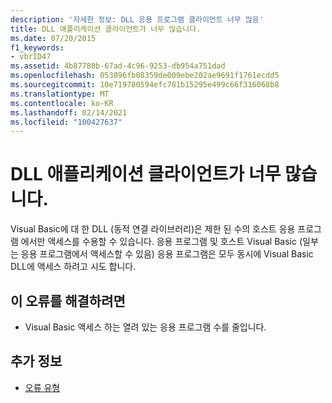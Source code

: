 ```yaml
---
description: '자세한 정보: DLL 응용 프로그램 클라이언트 너무 많음'
title: DLL 애플리케이션 클라이언트가 너무 많습니다.
ms.date: 07/20/2015
f1_keywords:
- vbrID47
ms.assetid: 4b87780b-67ad-4c96-9253-db954a751dad
ms.openlocfilehash: 053896fb08359de009ebe202ae9691f1761ecdd5
ms.sourcegitcommit: 10e719780594efc781b15295e499c66f316068b8
ms.translationtype: MT
ms.contentlocale: ko-KR
ms.lasthandoff: 02/14/2021
ms.locfileid: "100427637"
---
```

# <a name="too-many-dll-application-clients"></a>DLL 애플리케이션 클라이언트가 너무 많습니다.

Visual Basic에 대 한 DLL (동적 연결 라이브러리)은 제한 된 수의 호스트 응용 프로그램 에서만 액세스를 수용할 수 있습니다. 응용 프로그램 및 호스트 Visual Basic (일부는 응용 프로그램에서 액세스할 수 있음) 응용 프로그램은 모두 동시에 Visual Basic DLL에 액세스 하려고 시도 합니다.  
  
## <a name="to-correct-this-error"></a>이 오류를 해결하려면  
  
- Visual Basic 액세스 하는 열려 있는 응용 프로그램 수를 줄입니다.  
  
## <a name="see-also"></a>추가 정보

- [오류 유형](../programming-guide/language-features/error-types.md)
